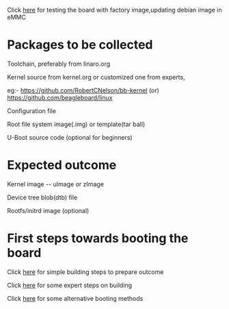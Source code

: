 Click [here](00-factory.md) for testing the board with factory image,updating debian image in eMMC

# Packages to be collected

Toolchain, preferably from linaro.org

Kernel source from kernel.org or customized one from experts, 

eg:- https://github.com/RobertCNelson/bb-kernel (or) https://github.com/beagleboard/linux

Configuration file

Root file system image(.img) or template(tar ball)

U-Boot source code (optional for beginners)

# Expected outcome

Kernel image -- uImage or zImage

Device tree blob(dtb) file

Rootfs/initrd image (optional)

# First steps towards booting the board

Click [here](01-simple.md) for simple building steps to prepare outcome

Click [here](02-expert.md) for some expert steps on building

Click [here](03-booting-methods.md) for some alternative booting methods





